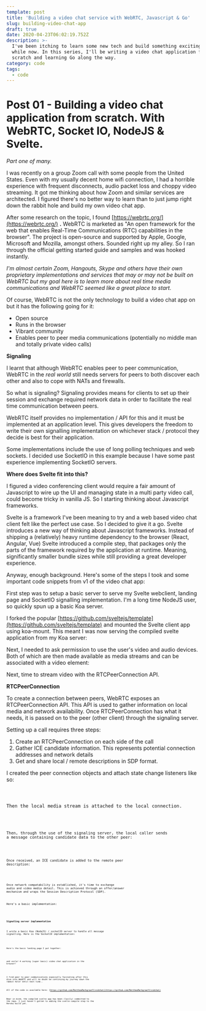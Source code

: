 ```yaml
---
template: post
title: 'Building a video chat service with WebRTC, Javascript & Go'
slug: building-video-chat-app
draft: true
date: 2020-04-23T06:02:19.752Z
description: >-
  I've been itching to learn some new tech and build something exciting for a
  while now. In this series, I'll be writing a video chat application from
  scratch and learning Go along the way.
category: code
tags:
  - code
---
```

# Post 01 - Building a video chat application from scratch. With WebRTC, Socket IO, NodeJS & Svelte.

*Part one of many.*

I was recently on a group Zoom call with some people from the United States. Even with my usually decent home wifi connection, I had a horrible experience with frequent disconnects, audio packet loss and choppy video streaming. It got me thinking about how Zoom and similar services are architected. I figured there's no better way to learn than to just jump right down the rabbit hole and build my own video chat app.

After some research on the topic, I found [https://webrtc.org/](https://webrtc.org/) **.** WebRTC is marketed as "An open framework for the web that enables Real-Time Communications (RTC) capabilities in the browser". The project is open-source and supported by Apple, Google, Microsoft and Mozilla, amongst others. Sounded right up my alley. So I ran through the official getting started guide and samples and was hooked instantly.

*I'm almost certain Zoom, Hangouts, Skype and others have their own proprietary implementations and services that may or may not be built on WebRTC but my goal here is to learn more about real time media communications and WebRTC seemed like a great place to start.*

Of course, WebRTC is not the only technology to build a video chat app on but it has the following going for it:

- Open source
- Runs in the browser
- Vibrant community
- Enables peer to peer media communications (potentially no middle man and totally private video calls)

**Signaling**

I learnt that although WebRTC enables peer to peer communication, WebRTC in the *real world* still needs servers for peers to both discover each other and also to cope with NATs and firewalls.

So what is signaling? Signaling provides means for clients to set up their session and exchange required network data in order to facilitate the real time communication between peers.

WebRTC itself provides no implementation / API for this and it must be implemented at an application level. This gives developers the freedom to write their own signalling implementation on whichever stack / protocol they decide is best for their application.

Some implementations include the use of long polling techniques and web sockets. I decided use SocketIO in this example because I have some past experience implementing SocketIO servers.

**Where does Svelte fit into this?**

I figured a video conferencing client would require a fair amount of Javascript to wire up the UI and managing state in a multi party video call, could become tricky in vanilla JS. So I starting thinking about Javascript frameworks. 

Svelte is a framework I've been meaning to try and a web based video chat client felt like the perfect use case. So I decided to give it a go. Svelte introduces a new way of thinking about Javascript frameworks. Instead of shipping a (relatively) heavy runtime dependency to the browser (React, Angular, Vue) Svelte introduced a compile step, that packages only the parts of the framework required by the application at runtime. Meaning, significantly smaller bundle sizes while still providing a great developer experience.

Anyway, enough background. Here's some of the steps I took and some important code snippets from v1 of the video chat app:

First step was to setup a basic server to serve my Svelte webclient, landing page and SocketIO signalling implementation. I'm a long time NodeJS user, so quickly spun up a basic Koa server. 

I forked the popular [https://github.com/sveltejs/template](https://github.com/sveltejs/template) and mounted the Svelte client app using koa-mount. This meant I was now serving the compiled svelte application from my Koa server:

<script src="https://gist.github.com/MatthewMarkgraaff/d8175e33f0509b9b81fc81e7cb87d38f.js"></script>

Next, I needed to ask permission to use the user's video and audio devices. Both of which are then made available as media streams and can be associated with a video element:

<insert code block>

Next, time to stream video with the RTCPeerConnection API.

**RTCPeerConnection**

To create a connection between peers, WebRTC exposes an RTCPeerConnection API. This API is used to gather information on local media and network availability.  Once RTCPeerConnection has what it needs, it is passed on to the peer (other client) through the signaling server.

Setting up a call requires three steps:

1. Create an RTCPeerConnection on each side of the call
2. Gather ICE candidate information. This represents potential connection addresses and network details
3. Get and share local / remote descriptions in SDP format.

I created the peer connection objects and attach state change listeners like so: 

<code>

Then the local media stream is attached to the local connection.

<code>

Then, through the use of the signaling server, the local caller sends a message containing candidate data to the other peer:

<code>

Once received, an ICE candidate is added to the remote peer description:

<code>

Once network compatability is established, it's time to exchange audio and video media detail. This is achieved through an offer/answer mechanism and wraps the Session Description Protocol (SDP).

Here's a basic implementation:

<code>

**Signaling server implementation**

I wrote a basic Koa (NodeJS) / socketIO server to handle all message signalling. Here is the SocketIO implementation:

<code>

Here's the basic landing page I put together:

<screenshot>

and voila! A working (super basic) video chat application in the browser!

<screenshot>

I find peer to peer communications especially facinating after this dive into WebRTC and will no doubt be continuing my journey down the rabbit hole! Until next time..

All of the code is available here: [https://github.com/MatthewMarkgraaff/vidchat](https://github.com/MatthewMarkgraaff/vidchat)

Bear in mind, the compiled svelte app has been (lazily) committed to the repo. I just haven't gotten to adding the svelte compile step to the Heroku build yet.
